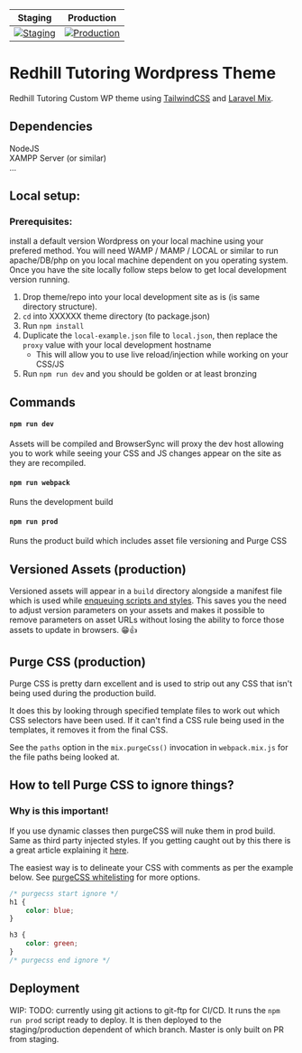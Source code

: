 | Staging                                                                                                                  | Production                                                                                                            |
| ------------------------------------------------------------------------------------------------------------------------ | --------------------------------------------------------------------------------------------------------------------- |
| [![Staging](https://github.com/EltonWhybrow/redhill-tutoring/actions/workflows/staging_release.yml/badge.svg)](https://github.com/EltonWhybrow/redhill-tutoring/actions/workflows/staging_release.yml) | [![Production](https://github.com/EltonWhybrow/redhill-tutoring/actions/workflows/prod_release.yml/badge.svg)](https://github.com/EltonWhybrow/redhill-tutoring/actions/workflows/prod_release.yml) |

# Redhill Tutoring Wordpress Theme

Redhill Tutoring Custom WP theme using [TailwindCSS](https://tailwindcss.com/) and [Laravel Mix](https://laravel.com/docs/5.8/mix).

## Dependencies

NodeJS  
XAMPP Server (or similar)  
...

## Local setup:

### Prerequisites:

install a default version Wordpress on your local machine using your prefered method. You will need WAMP / MAMP / LOCAL or similar to run apache/DB/php on you local machine dependent on you operating system.
Once you have the site locally follow steps below to get local development version running.

1. Drop theme/repo into your local development site as is (is same directory structure).
1. `cd` into XXXXXX theme directory (to package.json)
1. Run `npm install`
1. Duplicate the `local-example.json` file to `local.json`, then replace the `proxy` value with your local development hostname
   - This will allow you to use live reload/injection while working on your CSS/JS
1. Run `npm run dev` and you should be golden or at least bronzing

## Commands

#### `npm run dev`

Assets will be compiled and BrowserSync will proxy the dev host allowing you to work while seeing your CSS and JS changes appear on the site as they are recompiled.

#### `npm run webpack`

Runs the development build

#### `npm run prod`

Runs the product build which includes asset file versioning and Purge CSS

## Versioned Assets (production)

Versioned assets will appear in a `build` directory alongside a manifest file which is used while
[enqueuing scripts and styles](https://github.com/mishterk/wp-laravel-mix-theme-boilerplate/blob/master/includes/scripts-and-styles.php).
This saves you the need to adjust version parameters on your assets and makes it possible to remove parameters on
asset URLs without losing the ability to force those assets to update in browsers. 😁👍

## Purge CSS (production)

Purge CSS is pretty darn excellent and is used to strip out any CSS that isn't being used during the production build.

It does this by looking through specified template files to work out which CSS selectors have been used. If it can't
find a CSS rule being used in the templates, it removes it from the final CSS.

See the `paths` option in the `mix.purgeCss()` invocation in `webpack.mix.js` for the file paths being looked at.

## How to tell Purge CSS to ignore things?

### Why is this important!

If you use dynamic classes then purgeCSS will nuke them in prod build.
Same as third party injected styles. If you getting caught out by this there is a great article explaining it [here](https://www.viget.com/articles/a-better-approach-for-using-purgecss-with-tailwind/).

The easiest way is to delineate your CSS with comments as per the example below. See
[purgeCSS whitelisting](https://github.com/FullHuman/purgecss/blob/5314e41edf328e2ad2639549e1587b82a964a42e/docs/whitelisting.md) for more options.

```css
/* purgecss start ignore */
h1 {
	color: blue;
}

h3 {
	color: green;
}
/* purgecss end ignore */
```

## Deployment

WIP: TODO: currently using git actions to git-ftp for CI/CD. It runs the `npm run prod` script ready to deploy. It is then deployed to the staging/production dependent of which branch. Master is only built on PR from staging.
